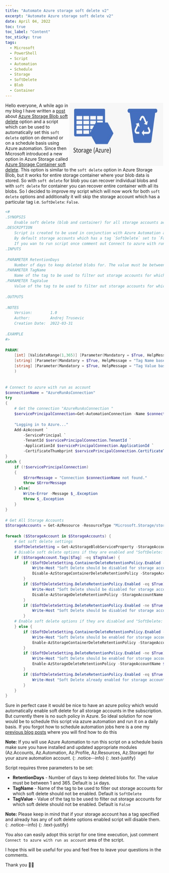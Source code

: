 ```yaml
---
title: "Automate Azure storage soft delete v2" 
excerpt: "Automate Azure storage soft delete v2"
date: April 04, 2022
toc: true
toc_label: "Content"
toc_sticky: true
tags:
  - Microsoft
  - PowerShell
  - Script
  - Automation
  - Schedule
  - Storage
  - SoftDelete
  - Blob
  - Container
---
```

<img align="right" width="300" height="200" src="../assets/images/post18/Blob-recover.jpg">

Hello everyone,
A while ago in my blog I have written a [post] about [Azure Storage Blob soft delete] option and a script which can be used to automatically set this `soft delete` option on demand or on a schedule basis using Azure automation. Since then Microsoft introduced a new option in Azure Storage called [Azure Storage Container soft delete]. This option is similar to the `soft delete` option in Azure Storage Blob, but it works for entire storage container where your blob data is stored. So with `soft delete` for blob you can recover individual blobs and with `soft delete` for container you can recover entire container with all its blobs. So I decided to improve my script which will now work for both `soft delete` options and additionally it will skip the storage account which has a particular tag i.e. `SoftDelete`: `False`.

```powershell
<#
.SYNOPSIS
    Enable soft delete (blob and container) for all storage accounts across the subscription. 
.DESCRIPTION
    Script is created to be used in conjunction with Azure Automation and will enable soft delete option for all storage account in the subscription.
    By default storage accounts which has a tag `SoftDelete` set to `False` will be skipped and if SoftDelete is enabled for this account, then script will disable it.
    If you wan to run script once comment out Connect to azure with run as account script block.
.INPUTS

.PARAMETER RetentionDays
    Number of days to keep deleted blobs for. The value must be between 1 and 365. Default is 14 days.
.PARAMETER TagName
    Name of the tag to be used to filter out storage accounts for which soft delete should not be enabled. Default is `SoftDelete`
.PARAMETER TagValue
    Value of the tag to be used to filter out storage accounts for which soft delete should not be enabled. Default is `False`

.OUTPUTS
 
.NOTES
    Version:        1.0
    Author:         Andrej Trusevic
    Creation Date:  2022-03-31
  
.EXAMPLE
#>

PARAM(
    [int] [ValidateRange(1,365)] [Parameter(Mandatory = $True, HelpMessage = "Number of days to keep deleted storage blobs and containers for. The value must be between 1 and 365")] $RetentionDays = 14,
    [string] [Parameter(Mandatory = $True, HelpMessage = "Tag Name based on which soft delete will be skipped for storage account" )] $TagName = "SoftDelete",
    [string] [Parameter(Mandatory = $True, HelpMessage = "Tag Value based on which soft delete will be skipped for storage account")] $TagValue = "False"
    )
    

# Connect to azure with run as account
$connectionName = "AzureRunAsConnection"
try
{
    # Get the connection "AzureRunAsConnection "
    $servicePrincipalConnection=Get-AutomationConnection -Name $connectionName         

    "Logging in to Azure..."
    Add-AzAccount `
        -ServicePrincipal `
        -TenantId $servicePrincipalConnection.TenantId `
        -ApplicationId $servicePrincipalConnection.ApplicationId `
        -CertificateThumbprint $servicePrincipalConnection.CertificateThumbprint 
}
catch {
    if (!$servicePrincipalConnection)
    {
        $ErrorMessage = "Connection $connectionName not found."
        throw $ErrorMessage
    } else{
        Write-Error -Message $_.Exception
        throw $_.Exception
    }
}

# Get All Storage Accounts
$StorageAccounts = Get-AzResource -ResourceType "Microsoft.Storage/storageAccounts"

foreach ($StorageAccount in $StorageAccounts) {
    # Get soft delete settings
    $SoftDeleteSetting = Get-AzStorageBlobServiceProperty -StorageAccountName $StorageAccount.Name -ResourceGroupName $StorageAccount.ResourceGroupName -WarningAction SilentlyContinue
    # Disable soft delete options if they are enabled and "SoftDelete: False" tag is set
    if ($StorageAccount.Tags[$Tag] -eq $TagValue) {
        if ($SoftDeleteSetting.ContainerDeleteRetentionPolicy.Enabled -eq $True) {
            Write-Host "Soft Delete should be disabled for storage account: $($StorageAccount.Name), but it has container soft delete enabled. Disabling container soft delete..."
            Disable-AzStorageContainerDeleteRetentionPolicy -StorageAccountName $StorageAccount.Name -ResourceGroupName $StorageAccount.ResourceGroupName
        }    
        if ($SoftDeleteSetting.DeleteRetentionPolicy.Enabled -eq $True) {
            Write-Host "Soft Delete should be disabled for storage account: $($StorageAccount.Name), but it has blob soft delete enabled. Disabling blob soft delete..."
            Disable-AzStorageDeleteRetentionPolicy -StorageAccountName $StorageAccount.Name -ResourceGroupName $StorageAccount.ResourceGroupName
        }
        if ($SoftDeleteSetting.DeleteRetentionPolicy.Enabled -ne $True -And $SoftDeleteSetting.ContainerDeleteRetentionPolicy.Enabled -ne $True) {
            Write-Host "Soft Delete should be disabled for storage account: $($StorageAccount.Name) skipping it..."
        } 
    # Enable soft delete options if they are disabled and "SoftDelete: False" tag is not set                     
    } else {
        if ($SoftDeleteSetting.ContainerDeleteRetentionPolicy.Enabled -ne $True) {
            Write-Host "Soft Delete should be enabled for storage account: $($StorageAccount.Name), but it has container soft delete disabled. Enabling container soft delete..."
            Enable-AzStorageContainerDeleteRetentionPolicy -StorageAccountName $StorageAccount.Name -ResourceGroupName $StorageAccount.ResourceGroupName -RetentionDays $RetentionDays
        }    
        if ($SoftDeleteSetting.DeleteRetentionPolicy.Enabled -ne $True) {
            Write-Host "Soft Delete should be enabled for storage account: $($StorageAccount.Name), but it has container soft delete disabled. Enabling container soft delete..."
            Enable-AzStorageDeleteRetentionPolicy -StorageAccountName $StorageAccount.Name -ResourceGroupName $StorageAccount.ResourceGroupName -RetentionDays $RetentionDays
        }
        if ($SoftDeleteSetting.DeleteRetentionPolicy.Enabled -eq $True -And $SoftDeleteSetting.ContainerDeleteRetentionPolicy.Enabled -eq $True) {
            Write-Host "Soft Delete already enabled for storage account: $($StorageAccount.Name) skipping it..."
        }
    }
}
```

Sure in perfect case it would be nice to have an azure policy which would automatically enable soft delete for all storage accounts in the subscription. But currently there is no such policy in Azure. So ideal solution for now would be to schedule this script via azure automation and run it on a daily basis. If you forgot how to schedule automation jobs here is a one my [previous blog posts] where you will find how to do this

<i class="far fa-sticky-note"></i> **Note:** If you will use Azure Automation to run this script on a schedule basis make sure you have installed and updated appropriate modules (Az.Accounts, Az.Automation, Az.Profile, Az.Resources, Az.Storage) for your azure automation account.
{: .notice--info}
{: .text-justify}

Script requires three parameters to be set:

- **RetentionDays** - Number of days to keep deleted blobs for. The value must be between 1 and 365. Default is `14` days.
- **TagName** - Name of the tag to be used to filter out storage accounts for which soft delete should not be enabled. Default is `SoftDelete`
- **TagValue** - Value of the tag to be used to filter out storage accounts for which soft delete should not be enabled. Default is `False`

<i class="far fa-sticky-note"></i> **Note:** Please keep in mind that if your storage account has a tag specified and already has any of soft delete options enabled script will disable them.
{: .notice--info}
{: .text-justify}

You also can easily adopt this script for one time execution, just comment `Connect to azure with run as account` area of the script.

I hope this will be useful for you and feel free to leave your questions in the comments.

Thank you 🤜🤛

<!-- Links -->
[Azure Storage Blob soft delete]: https://docs.microsoft.com/en-us/azure/storage/blobs/soft-delete-blob-overview
[Azure Storage Container soft delete]: https://docs.microsoft.com/en-us/azure/storage/blobs/soft-delete-container-overview
[post]: https://sysadminas.eu/Az-Storage-Soft-Delete/
[previous blog posts]:https://sysadminas.eu/Part-3-Azure-SQL-DB-Backups/